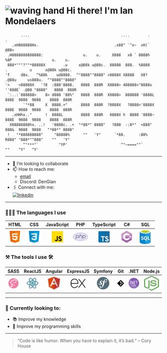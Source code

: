 # <img src="https://raw.githubusercontent.com/MartinHeinz/MartinHeinz/master/wave.gif" alt="waving hand" width="28px"> Hi there! I'm Ian Mondelaers

```
       ....                                         ....        .      .
   .xH888888Hx.                                  .x88" `^x~  xH(`     @88>
 .H8888888888888:                  u.    u.     X888   x8 ` 8888h     %8P                  u.    u.
 888*"""?""*88888X        .u     x@88k u@88c.  88888  888.  %8888      .          u      x@88k u@88c.
'f     d8x.   ^%88k    ud8888.  ^"8888""8888" <8888X X8888   X8?     .@88u     us888u.  ^"8888""8888"
'>    <88888X   '?8  :888'8888.   8888  888R  X8888> 488888>"8888x  ''888E` .@88 "8888"   8888  888R
 `:..:`888888>    8> d888 '88%"   8888  888R  X8888>  888888 '8888L   888E  9888  9888    8888  888R
        `"*88     X  8888.+"      8888  888R  ?8888X   ?8888>'8888X   888E  9888  9888    8888  888R
   .xHHhx.."      !  8888L        8888  888R   8888X h  8888 '8888~   888E  9888  9888    8888  888R
  X88888888hx. ..!   '8888c. .+  "*88*" 8888"   ?888  -:8*"  <888"    888&  9888  9888   "*88*" 8888"
 !   "*888888888"     "88888%      ""   'Y"      `*88.      :88%      R888" "888*""888"    ""   'Y"
        ^"***"`         "YP'                        ^"~====""`         ""    ^Y"   ^Y'
```

---

- 👯 I’m looking to collaborate
- 📫 How to reach me:
  - [email](mondelaers.ian@gmail.com)
  - Discord: DenGian
- 🖇 Connect with me:  
  <a href="https://www.linkedin.com/in/ian-mondelaers-980b8622a/">
  <img align="center" alt="linkedin"  src="https://img.shields.io/badge/LinkedIn-0077B5?style=for-the-badge&logo=linkedin&logoColor=white" />
  </a>

---

### 🧑🏼‍💻 The languages I use

<table>
      <thead style="text-align:center">
        <th style="text-align:center">HTML</th>
        <th style="text-align:center">CSS</th>
        <th style="text-align:center">JavaScript</th>
        <th style="text-align:center">PHP</th>
        <th style="text-align:center">TypeScript</th>
        <th style="text-align:center">C#</th>
        <th style="text-align:center">SQL</th>
      </thead>
      <tbody align="center">
        <td style="text-align:center">
          <img src="./assets/html.png" alt="HTML 5" />
        </td>
        <td style="text-align:center" >
          <img src="./assets/css.png" alt="CSS3" />
        </td>
        <td style="text-align:center">
          <img src="./assets/js.png" alt="JavaScript" />
        </td>
        <td style="text-align:center">
          <img src="./assets/php.png" alt="Php" />
        </td>
        <td style="text-align:center">
        <img src="./assets/ts.png" alt="TypeScript" />
        </td>
        <td style="text-align:center">
        <img src="./assets/CSharp.png" alt="C#" />
        </td>
        <td style="text-align:center">
        <img src="./assets/SQL.png" alt="SQL" />
        </td>
      </tbody>
</table>

### ⚒️ The tools I use 🛠

<table>
      <thead style="text-align:center">
        <th style="text-align:center">SASS</th>
        <th style="text-align:center">ReactJS</th>
        <th style="text-align:center">Angular</th>
        <th style="text-align:center">ExpressJS</th>
        <th style="text-align:center">Symfony</th>
        <th style="text-align:center">Git</th>
        <th style="text-align:center">.NET</th>
        <th style="text-align:center">Node.js</th>
      </thead>
      <tbody align="center">
        <td style="text-align:center">
          <img src="./assets/Tools/sass.png" alt="SASS" />
        </td>
        <td style="text-align:center">
          <img src="assets/Tools/reactjs.png" alt="ReactJS" />
        </td>
        <td style="text-align:center">
          <img src="./assets/Tools/angular.png" alt="Angular" />
        </td>
        <td style="text-align:center;">
          <img src="./assets/Tools/expressjs_dark.png" alt="ExpressJS" />
        </td>
        <td style="text-align:center">
          <img src="./assets/Tools/symfony.png" alt="Symfony" />
        </td>
        <td style="text-align:center;">
          <img src="./assets/Tools/git_dark.png" alt="Git" />
        </td>
        <td style="text-align:center">
          <img src="./assets/Tools/.net.png" alt=".Net" />
        </td>
        <td style="text-align:center">
          <img src="./assets/Tools/nodejs.png" alt="Node.js" />
        </td>
      </tbody>
</table>

---

### 👀 Currently looking to:

- 📚 Improve my knowledge
- 🧠 Improve my programming skills

---

<blockquote cite="https://twitter.com/housecor/status/400479246713229312">
“Code is like humor. When you have to explain it, it’s bad.“
 – Cory House
</blockquote>
